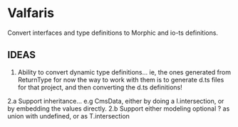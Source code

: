 # Valfaris

Convert interfaces and type definitions to Morphic and io-ts definitions.


## IDEAS

1. Ability to convert dynamic type definitions... ie, the ones generated from ReturnType<typeof someFunction>
   for now the way to work with them is to generate d.ts files for that project, and then converting the d.ts definitions!

2.a Support inheritance... e.g CmsData, either by doing a I.intersection, or by embedding the values directly.
2.b Support either modeling optional ? as union with undefined, or as T.intersection
